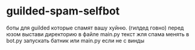 # guilded-spam-selfbot
боты для guilded которые спамят вашу хуйню. (гилдед говно)
перед юзом выстави директорию в файле main.py
текст жля спама менять в bot.py
запускать батник или main.py если не с винды
